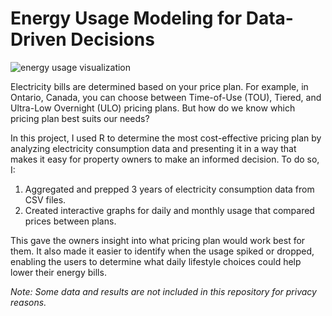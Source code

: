 # Energy Usage Modeling for Data-Driven Decisions

![energy usage visualization](./thumbnail-readme.gif)

Electricity bills are determined based on your price plan. For example, in Ontario, Canada, you can choose between Time-of-Use (TOU), Tiered, and Ultra-Low Overnight (ULO) pricing plans.
But how do we know which pricing plan best suits our needs?

In this project, I used R to determine the most cost-effective pricing plan by analyzing electricity consumption data and presenting it in a way that makes it easy for property owners to make an informed decision. To do so, I:

1. Aggregated and prepped 3 years of electricity consumption data from CSV files.
2. Created interactive graphs for daily and monthly usage that compared prices between plans.

This gave the owners insight into what pricing plan would work best for them. It also made it easier to identify when the usage spiked or dropped, enabling the users to determine what daily lifestyle choices could help lower their energy bills.

*Note: Some data and results are not included in this repository for privacy reasons.*
